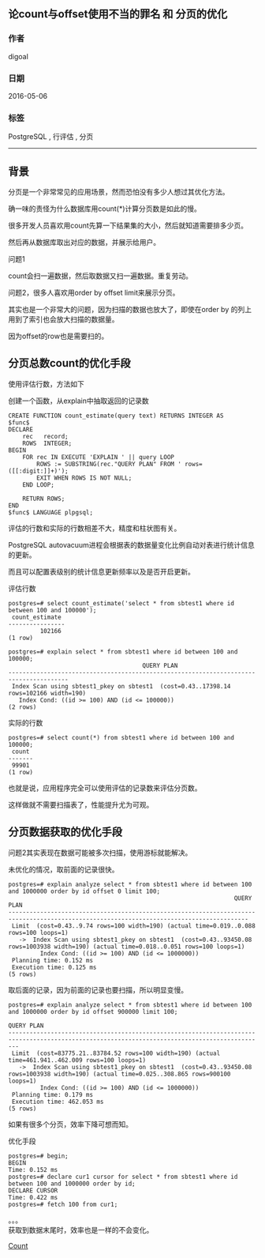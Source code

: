 ## 论count与offset使用不当的罪名 和 分页的优化  
                                                              
### 作者                                                             
digoal                                                              
                                                              
### 日期                                                             
2016-05-06                                                                  
                                                              
### 标签                                                            
PostgreSQL , 行评估 , 分页                                                                                                                       
                                                              
----                                                            
                         
## 背景        
分页是一个非常常见的应用场景，然而恐怕没有多少人想过其优化方法。  
  
确一味的责怪为什么数据库用count(*)计算分页数是如此的慢。  
  
很多开发人员喜欢用count先算一下结果集的大小，然后就知道需要排多少页。  
  
然后再从数据库取出对应的数据，并展示给用户。  
  
问题1  
  
count会扫一遍数据，然后取数据又扫一遍数据。重复劳动。  
  
问题2，很多人喜欢用order by offset limit来展示分页。  
  
其实也是一个非常大的问题，因为扫描的数据也放大了，即使在order by 的列上用到了索引也会放大扫描的数据量。  
  
因为offset的row也是需要扫的。  
  
## 分页总数count的优化手段  
使用评估行数，方法如下  
  
创建一个函数，从explain中抽取返回的记录数  
  
```
CREATE FUNCTION count_estimate(query text) RETURNS INTEGER AS  
$func$  
DECLARE  
    rec   record;  
    ROWS  INTEGER;  
BEGIN  
    FOR rec IN EXECUTE 'EXPLAIN ' || query LOOP  
        ROWS := SUBSTRING(rec."QUERY PLAN" FROM ' rows=([[:digit:]]+)');  
        EXIT WHEN ROWS IS NOT NULL;  
    END LOOP;  
  
    RETURN ROWS;  
END  
$func$ LANGUAGE plpgsql;  
```
  
评估的行数和实际的行数相差不大，精度和柱状图有关。   
  
PostgreSQL autovacuum进程会根据表的数据量变化比例自动对表进行统计信息的更新。  
  
而且可以配置表级别的统计信息更新频率以及是否开启更新。  
  
评估行数    
  
```
postgres=# select count_estimate('select * from sbtest1 where id between 100 and 100000');  
 count_estimate   
----------------  
         102166  
(1 row)  
  
postgres=# explain select * from sbtest1 where id between 100 and 100000;  
                                      QUERY PLAN                                         
---------------------------------------------------------------------------------------  
 Index Scan using sbtest1_pkey on sbtest1  (cost=0.43..17398.14 rows=102166 width=190)  
   Index Cond: ((id >= 100) AND (id <= 100000))  
(2 rows)  
```
  
实际的行数    
  
```
postgres=# select count(*) from sbtest1 where id between 100 and 100000;  
 count   
-------  
 99901  
(1 row)  
```
  
也就是说，应用程序完全可以使用评估的记录数来评估分页数。  
  
这样做就不需要扫描表了，性能提升尤为可观。  
  
## 分页数据获取的优化手段  
问题2其实表现在数据可能被多次扫描，使用游标就能解决。  
  
未优化的情况，取前面的记录很快。  
  
```
postgres=# explain analyze select * from sbtest1 where id between 100 and 1000000 order by id offset 0 limit 100;  
                                                                QUERY PLAN                                                                  
------------------------------------------------------------------------------------------------------------------------------------------  
 Limit  (cost=0.43..9.74 rows=100 width=190) (actual time=0.019..0.088 rows=100 loops=1)  
   ->  Index Scan using sbtest1_pkey on sbtest1  (cost=0.43..93450.08 rows=1003938 width=190) (actual time=0.018..0.051 rows=100 loops=1)  
         Index Cond: ((id >= 100) AND (id <= 1000000))  
 Planning time: 0.152 ms  
 Execution time: 0.125 ms  
(5 rows)  
```
  
取后面的记录，因为前面的记录也要扫描，所以明显变慢。  
  
```
postgres=# explain analyze select * from sbtest1 where id between 100 and 1000000 order by id offset 900000 limit 100;  
                                                                  QUERY PLAN                                                                     
-----------------------------------------------------------------------------------------------------------------------------------------------  
 Limit  (cost=83775.21..83784.52 rows=100 width=190) (actual time=461.941..462.009 rows=100 loops=1)  
   ->  Index Scan using sbtest1_pkey on sbtest1  (cost=0.43..93450.08 rows=1003938 width=190) (actual time=0.025..308.865 rows=900100 loops=1)  
         Index Cond: ((id >= 100) AND (id <= 1000000))  
 Planning time: 0.179 ms  
 Execution time: 462.053 ms  
(5 rows)  
```
  
如果有很多个分页，效率下降可想而知。  
  
优化手段  
  
```
postgres=# begin;  
BEGIN  
Time: 0.152 ms  
postgres=# declare cur1 cursor for select * from sbtest1 where id between 100 and 1000000 order by id;  
DECLARE CURSOR  
Time: 0.422 ms  
postgres=# fetch 100 from cur1;  
```
  
。。。  
获取到数据末尾时，效率也是一样的不会变化。  
  
  
              
[Count](http://info.flagcounter.com/h9V1)                                          
     
